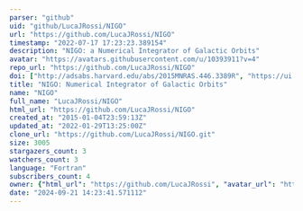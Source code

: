 ```yaml
---
parser: "github"
uid: "github/LucaJRossi/NIGO"
url: "https://github.com/LucaJRossi/NIGO"
timestamp: "2022-07-17 17:23:23.389154"
description: "NIGO: a Numerical Integrator of Galactic Orbits"
avatar: "https://avatars.githubusercontent.com/u/10393911?v=4"
repo_url: "https://github.com/LucaJRossi/NIGO"
doi: ["http://adsabs.harvard.edu/abs/2015MNRAS.446.3389R", "https://ui.adsabs.harvard.edu/abs/2015ascl.soft01002R/abstract"]
title: "NIGO: Numerical Integrator of Galactic Orbits"
name: "NIGO"
full_name: "LucaJRossi/NIGO"
html_url: "https://github.com/LucaJRossi/NIGO"
created_at: "2015-01-04T23:59:13Z"
updated_at: "2022-01-29T13:25:00Z"
clone_url: "https://github.com/LucaJRossi/NIGO.git"
size: 3005
stargazers_count: 3
watchers_count: 3
language: "Fortran"
subscribers_count: 4
owner: {"html_url": "https://github.com/LucaJRossi", "avatar_url": "https://avatars.githubusercontent.com/u/10393911?v=4", "login": "LucaJRossi", "type": "User"}
date: "2024-09-21 14:23:41.571112"
---
```

